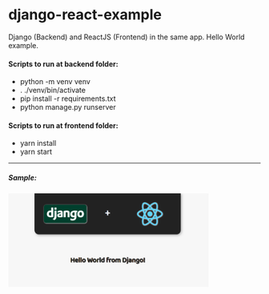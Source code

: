 # django-react-example
Django (Backend) and ReactJS (Frontend) in the same app. Hello World example.

#### Scripts to run at backend folder:

- python -m venv venv
- . ./venv/bin/activate
- pip install -r requirements.txt
- python manage.py runserver


#### Scripts to run at frontend folder:

- yarn install
- yarn start

---

##### Sample:
<img src="./.github/sample.png" width="400" />
